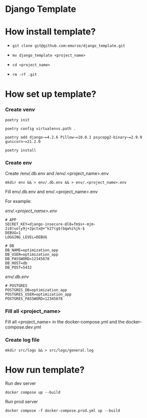 # Django Template

# How install template?

* ```git clone git@github.com:emurze/django_template.git```

  
* ```mv django_template <project_name>```

  
* ```cd <project_name>```


* ```rm -rf .git```

# How set up template?

### Create venv

```poetry init```

```poetry config virtualenvs.path .```

```poetry add django~=4.2.6 Pillow~=10.0.1 psycopg2-binary~=2.9.9 gunicorn~=21.2.0```

```poetry install```

### Create env

Create /env/.db.env and /env/.<project_name>.env

```mkdir env && > env/.db.env && > env/.<project_name>.env```

Fill env/.db.env and env/.<project_name>.env

For example: 

*env/.<project_name>.env*

```
# APP
SECRET_KEY=django-insecure-@l8=fm$s+-mjm-2i0)uoly9j+2pctx@+^k27(g$(bqw%i%jk-$
DEBUG=1
LOGGING_LEVEL=DEBUG

# DB
DB_NAME=optimization_app
DB_USER=optimization_app
DB_PASSWORD=12345678
DB_HOST=db
DB_POST=5432
```

*env/.db.env*
```
# POSTGRES
POSTGRES_DB=optimization_app
POSTGRES_USER=optimization_app
POSTGRES_PASSWORD=12345678
```

### Fill all <project_name>

Fill all <project_name> in the docker-compose.yml and the docker-compose.dev.yml

### Create log file

```mkdir src/logs && > src/logs/general.log ```

# How run template?

Run dev server

```docker compose up --build```

Run prod server

```docker compose -f docker-compose.prod.yml up --build```
